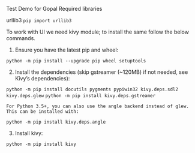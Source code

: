 Test Demo for Gopal
Required libraries 

urllib3
`pip import urllib3`

To work with UI we need kivy module; to install the same follow the below commands. 

1. Ensure you have the latest pip and wheel:

`python -m pip install --upgrade pip wheel setuptools`

2. Install the dependencies (skip gstreamer (~120MB) if not needed, see Kivy’s dependencies):

`python -m pip install docutils pygments pypiwin32 kivy.deps.sdl2 kivy.deps.glew`
`python -m pip install kivy.deps.gstreamer`

    For Python 3.5+, you can also use the angle backend instead of glew. This can be installed with:

`python -m pip install kivy.deps.angle`

3. Install kivy:

`python -m pip install kivy`


